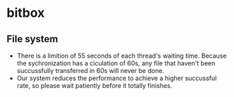 # bitbox

## File system
* There is a limition of 55 seconds of each thread's waiting time. Because the sychronization has a ciculation of 60s, any file that haven't been succussfully transferred in 60s will never be done.
* Our system reduces the performance to achieve a higher succussful rate, so please wait patiently before it totally finishes.

